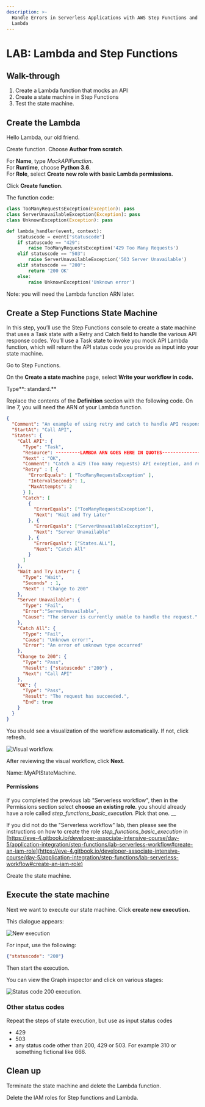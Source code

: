 ```yaml
---
description: >-
  Handle Errors in Serverless Applications with AWS Step Functions and AWS
  Lambda
---
```


# LAB: Lambda and Step Functions

## Walk-through <a href="#handle_errors_in_serverless_applications" id="handle_errors_in_serverless_applications"></a>

1. Create a Lambda function that mocks an API&#x20;
2. Create a state machine in Step Functions
3. Test the state machine.

## Create the Lambda

Hello Lambda, our old friend.

Create function. Choose **Author from scratch**.

For **Name**, type _MockAPIFunction_.\
For **Runtime**, choose **Python 3.6**.\
For **Role**, select **Create new role with basic Lambda permissions.**

Click **Create function**.

The function code:

```python
class TooManyRequestsException(Exception): pass
class ServerUnavailableException(Exception): pass
class UnknownException(Exception): pass

def lambda_handler(event, context):
    statuscode = event["statuscode"]    
    if statuscode == "429":
        raise TooManyRequestsException('429 Too Many Requests')
    elif statuscode == "503":
        raise ServerUnavailableException('503 Server Unavailable')
    elif statuscode == "200":
        return '200 OK'
    else:
        raise UnknownException('Unknown error')
```

Note: you will need the Lambda function ARN later.

## Create a Step Functions State Machine

In this step, you’ll use the Step Functions console to create a state machine that uses a Task state with a Retry and Catch field to handle the various API response codes. You’ll use a Task state to invoke you mock API Lambda function, which will return the API status code you provide as input into your state machine.

Go to Step Functions.

On the **Create a state machine** page, select **Write your workflow in code.**

Type**: standard.**

Replace the contents of the **Definition** section with the following code. On line 7, you will need the ARN of your Lambda function.&#x20;

```json
{
  "Comment": "An example of using retry and catch to handle API responses",
  "StartAt": "Call API",
  "States": {
    "Call API": {
      "Type": "Task",
      "Resource": ---------LAMBDA ARN GOES HERE IN QUOTES--------------,
      "Next" : "OK",
      "Comment": "Catch a 429 (Too many requests) API exception, and resubmit the failed request in a rate-limiting fashion.",
      "Retry" : [ {
        "ErrorEquals": [ "TooManyRequestsException" ],
        "IntervalSeconds": 1,
        "MaxAttempts": 2
      } ],
      "Catch": [ 
        {
          "ErrorEquals": ["TooManyRequestsException"],
          "Next": "Wait and Try Later"
        }, {
          "ErrorEquals": ["ServerUnavailableException"],
          "Next": "Server Unavailable"
        }, {
          "ErrorEquals": ["States.ALL"],
          "Next": "Catch All"
        }
      ]
    },
    "Wait and Try Later": {
      "Type": "Wait",
      "Seconds" : 1,
      "Next" : "Change to 200"
    },
    "Server Unavailable": {
      "Type": "Fail",
      "Error":"ServerUnavailable",
      "Cause": "The server is currently unable to handle the request."
    },
    "Catch All": {
      "Type": "Fail",
      "Cause": "Unknown error!",
      "Error": "An error of unknown type occurred"
    },
    "Change to 200": {
      "Type": "Pass",
      "Result": {"statuscode" :"200"} ,
      "Next": "Call API"
    },
    "OK": {
      "Type": "Pass",
      "Result": "The request has succeeded.",
      "End": true
    }
  }
}
```

You should see a visualization of the workflow automatically. If not, click refresh.

![Visual workflow.](<../../../.gitbook/assets/image (164).png>)

After reviewing the visual workflow, click **Next**.

Name: MyAPIStateMachine.

#### Permissions

If you completed the previous lab "Serverless workflow", then in the Permissions section select **choose an existing role**. you should already have a role called _step\_functions\_basic\_execution._ Pick that one. __&#x20;

If you did not do the "Serverless workflow" lab, then please see the instructions on how to create the role _step\_functions\_basic\_execution_ in [https://eve-4.gitbook.io/developer-associate-intensive-course/day-5/application-integration/step-functions/lab-serverless-workflow#create-an-iam-role](https://eve-4.gitbook.io/developer-associate-intensive-course/day-5/application-integration/step-functions/lab-serverless-workflow#create-an-iam-role)

Create the state machine.&#x20;

## Execute the state machine

Next we want to execute our state machine. Click **create new execution.**&#x20;

This dialogue appears:

![New execution](<../../../.gitbook/assets/image (225) (1).png>)

For input, use the following:

```json
{"statuscode": "200"}
```

Then start the execution.&#x20;

You can view the Graph inspector and click on various stages:

![Status code 200 execution. ](<../../../.gitbook/assets/image (58).png>)

### Other status codes

Repeat the steps of state execution, but use as input status codes&#x20;

* 429
* 503
* any status code other than 200, 429 or 503. For example 310 or something fictional like 666.

## Clean up&#x20;

Terminate the state machine and delete the Lambda function.&#x20;

Delete the IAM roles for Step functions and Lambda.





